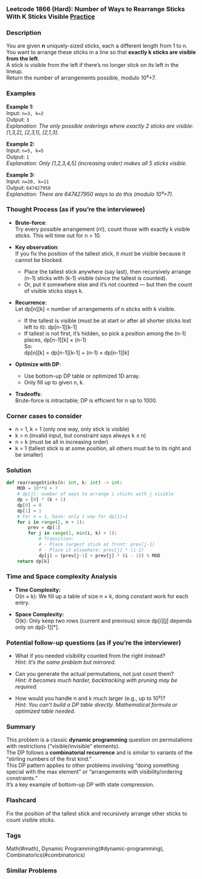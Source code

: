 ### Leetcode 1866 (Hard): Number of Ways to Rearrange Sticks With K Sticks Visible [Practice](https://leetcode.com/problems/number-of-ways-to-rearrange-sticks-with-k-sticks-visible)

### Description  
You are given **n** uniquely-sized sticks, each a different length from 1 to n.  
You want to arrange these sticks in a line so that **exactly k sticks are visible from the left**.  
A stick is visible from the left if there’s no longer stick on its left in the lineup.  
Return the number of arrangements possible, modulo 10⁹+7.

### Examples  

**Example 1:**  
Input: `n=3, k=2`  
Output: `3`  
*Explanation: The only possible orderings where exactly 2 sticks are visible:  
[1,3,2], [2,3,1], [2,1,3].*

**Example 2:**  
Input: `n=5, k=5`  
Output: `1`  
*Explanation: Only [1,2,3,4,5] (increasing order) makes all 5 sticks visible.*

**Example 3:**  
Input: `n=20, k=11`  
Output: `647427950`  
*Explanation: There are 647427950 ways to do this (modulo 10⁹+7).*

### Thought Process (as if you’re the interviewee)  

- **Brute-force**:  
  Try every possible arrangement (n!), count those with exactly k visible sticks. This will time out for n > 10.

- **Key observation**:  
  If you fix the position of the tallest stick, it *must* be visible because it cannot be blocked.  
  - Place the tallest stick anywhere (say last), then recursively arrange (n-1) sticks with (k-1) visible (since the tallest is counted).  
  - Or, put it somewhere else and it’s not counted — but then the count of visible sticks stays k.

- **Recurrence**:  
  Let dp[n][k] = number of arrangements of n sticks with k visible.  
  - If the tallest is visible (must be at start or after all shorter sticks lost left to it): dp[n-1][k-1]  
  - If tallest is not first, it’s hidden, so pick a position among the (n-1) places, dp[n-1][k] × (n-1)  
  So:  
    dp[n][k] = dp[n-1][k-1] + (n-1) × dp[n-1][k]

- **Optimize with DP**:  
  - Use bottom-up DP table or optimized 1D array.  
  - Only fill up to given n, k.

- **Tradeoffs**:  
  Brute-force is intractable; DP is efficient for n up to 1000.

### Corner cases to consider  
- n = 1, k = 1 (only one way, only stick is visible)  
- k > n (invalid input, but constraint says always k ≤ n)  
- n = k (must be all in increasing order)  
- k = 1 (tallest stick is at some position, all others must be to its right and be smaller)

### Solution

```python
def rearrangeSticks(n: int, k: int) -> int:
    MOD = 10**9 + 7
    # dp[j]: number of ways to arrange i sticks with j visible
    dp = [0] * (k + 1)
    dp[0] = 0
    dp[1] = 1
    # For n = 1, base: only 1 way for dp[1]=1
    for i in range(2, n + 1):
        prev = dp[:]
        for j in range(1, min(i, k) + 1):
            # Transition:
            # - Place largest stick at front: prev[j-1]
            # - Place it elsewhere: prev[j] * (i-1)
            dp[j] = (prev[j-1] + prev[j] * (i - 1)) % MOD
    return dp[k]
```

### Time and Space complexity Analysis  

- **Time Complexity:**  
  O(n × k): We fill up a table of size n × k, doing constant work for each entry.

- **Space Complexity:**  
  O(k): Only keep two rows (current and previous) since dp[i][j] depends only on dp[i-1][*].

### Potential follow-up questions (as if you’re the interviewer)  

- What if you needed visibility counted from the right instead?  
  *Hint: It’s the same problem but mirrored.*

- Can you generate the actual permutations, not just count them?  
  *Hint: It becomes much harder, backtracking with pruning may be required.*

- How would you handle n and k much larger (e.g., up to 10⁵)?  
  *Hint: You can’t build a DP table directly. Mathematical formula or optimized table needed.*

### Summary
This problem is a classic **dynamic programming** question on permutations with restrictions (“visible/invisible” elements).  
The DP follows a **combinatorial recurrence** and is similar to variants of the “stirling numbers of the first kind.”  
This DP pattern applies to other problems involving “doing something special with the max element” or “arrangements with visibility/ordering constraints.”  
It’s a key example of bottom-up DP with state compression.


### Flashcard
Fix the position of the tallest stick and recursively arrange other sticks to count visible sticks.

### Tags
Math(#math), Dynamic Programming(#dynamic-programming), Combinatorics(#combinatorics)

### Similar Problems
